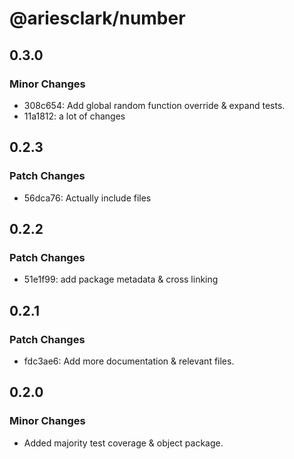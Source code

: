# @ariesclark/number

## 0.3.0

### Minor Changes

- 308c654: Add global random function override & expand tests.
- 11a1812: a lot of changes

## 0.2.3

### Patch Changes

- 56dca76: Actually include files

## 0.2.2

### Patch Changes

- 51e1f99: add package metadata & cross linking

## 0.2.1

### Patch Changes

- fdc3ae6: Add more documentation & relevant files.

## 0.2.0

### Minor Changes

- Added majority test coverage & object package.
